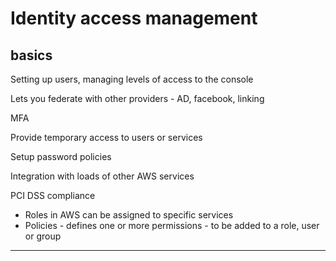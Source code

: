 Identity access management
======================================

basics
---------------

Setting up users, managing levels of access to the console

Lets you federate with other  providers - AD, facebook, linking

MFA

Provide temporary access to users or services

Setup password policies

Integration with loads of other AWS services

PCI DSS compliance

* Roles in AWS can be assigned to specific services
* Policies - defines one or more permissions - to be added to a role, user or group

---------------
